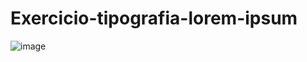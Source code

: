 # Exercicio-tipografia-lorem-ipsum

![image](https://user-images.githubusercontent.com/89314780/160028760-ff9880d7-991e-46a5-a5b6-b59c4e43c9b1.png)
